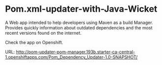 # Pom.xml-updater-with-Java-Wicket

A Web app intended  to help developers using Maven as a build Manager. Provides quickly information about outdated dependencies and the most recent versions found on the internet.

Check the app on Openshift. 

URL: http://pom-updater-pom-manager.193b.starter-ca-central-1.openshiftapps.com/Pom_Dependency_Updater-1.0-SNAPSHOT/
